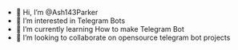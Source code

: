 - 👋 Hi, I’m @Ash143Parker
- 👀 I’m interested in Telegram Bots
- 🌱 I’m currently learning How to make Telegram Bot
- 💞️ I’m looking to collaborate on opensource telegram bot projects

<!---
Ash143Parker/Ash143Parker is a ✨ special ✨ repository because its `README.md` (this file) appears on your GitHub profile.
You can click the Preview link to take a look at your changes.
--->

